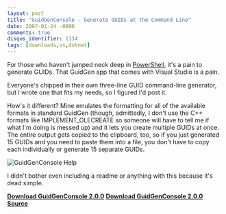 ```yaml
---
layout: post
title: "GuidGenConsole - Generate GUIDs at the Command Line"
date: 2007-01-24 -0800
comments: true
disqus_identifier: 1134
tags: [downloads,vs,dotnet]
---
```

For those who haven't jumped neck deep in
[PowerShell](http://www.microsoft.com/windowsserver2003/technologies/management/powershell/default.mspx),
it's a pain to generate GUIDs. That GuidGen app that comes with Visual
Studio is a pain.

 Everyone's chipped in their own three-line GUID command-line generator,
but I wrote one that fits my needs, so I figured I'd post it.

 How's it different? Mine emulates the formatting for all of the
available formats in standard GuidGen (though, admittedly, I don't use
the C++ formats like IMPLEMENT_OLECREATE so someone will have to tell
me if what I'm doing is messed up) and it lets you create multiple GUIDs
at once. The entire output gets copied to the clipboard, too, so if you
just generated 15 GUIDs and you need to paste them into a file, you
don't have to copy each individually or generate 15 separate GUIDs.

![GuidGenConsole
Help](https://cloud.githubusercontent.com/assets/1156571/21691848/23635fac-d32f-11e6-990c-b2601f42437d.png)

 I didn't bother even including a readme or anything with this because
it's dead simple.

[**Download GuidGenConsole
2.0.0**](https://github.com/tillig/GuidGenConsole/releases/tag/v2.0.0)
[**Download GuidGenConsole 2.0.0
Source**](https://github.com/tillig/GuidGenConsole/archive/v2.0.0.zip)
